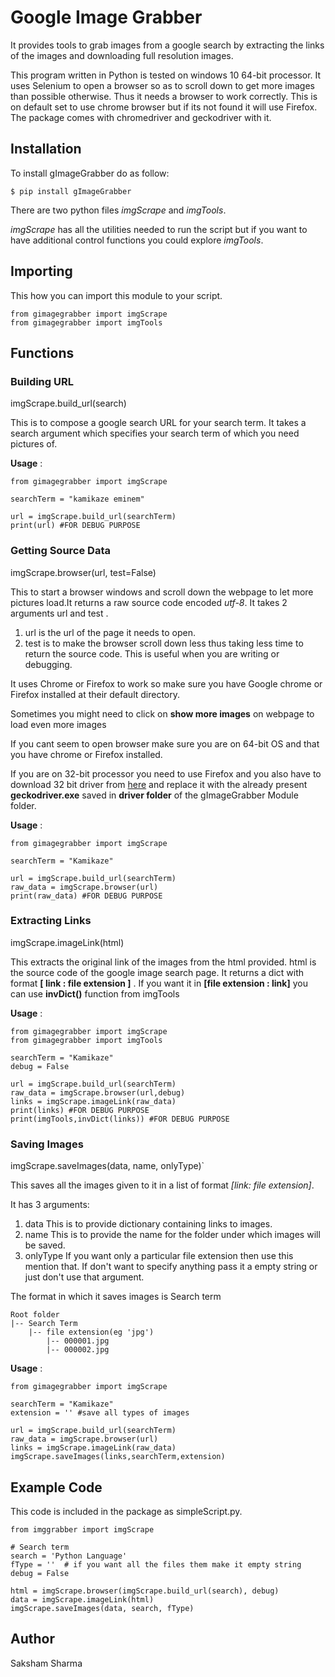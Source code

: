Google Image Grabber
====================

It provides tools to grab images from a google search by extracting the
links of the images and downloading full resolution images.

This program written in Python is tested on windows 10 64-bit processor.
It uses Selenium to open a browser so as to scroll down to get more
images than possible otherwise. Thus it needs a browser to work
correctly. This is on default set to use chrome browser but if its not
found it will use Firefox. The package comes with chromedriver and
geckodriver with it.

Installation
------------

To install gImageGrabber do as follow:

``` {.sourceCode .console}
$ pip install gImageGrabber
```

There are two python files *imgScrape* and *imgTools*.

*imgScrape* has all the utilities needed to run the script but if you
want to have additional control functions you could explore *imgTools*.

Importing
---------

This how you can import this module to your script.

``` {.sourceCode .python}
from gimagegrabber import imgScrape
from gimagegrabber import imgTools
```

Functions
---------

### Building URL

imgScrape.build\_url(search)

This is to compose a google search URL for your search term. It takes a
search argument which specifies your search term of which you need
pictures of.

**Usage** :

``` {.sourceCode .python}
from gimagegrabber import imgScrape

searchTerm = "kamikaze eminem"

url = imgScrape.build_url(searchTerm)
print(url) #FOR DEBUG PURPOSE
```

### Getting Source Data

imgScrape.browser(url, test=False)

This to start a browser windows and scroll down the webpage to let more
pictures load.It returns a raw source code encoded *utf-8*. It takes 2
arguments url and test .

1.  url is the url of the page it needs to open.
2.  test is to make the browser scroll down less thus taking less time
    to return the source code. This is useful when you are writing or
    debugging.

It uses Chrome or Firefox to work so make sure you have Google chrome or
Firefox installed at their default directory.

Sometimes you might need to click on **show more images** on webpage to
load even more images

If you cant seem to open browser make sure you are on 64-bit OS and that
you have chrome or Firefox installed.

If you are on 32-bit processor you need to use Firefox and you also have
to download 32 bit driver from
[here](https://github.com/mozilla/geckodriver/releases) and replace it
with the already present **geckodriver.exe** saved in **driver folder**
of the gImageGrabber Module folder.

**Usage** :

``` {.sourceCode .python}
from gimagegrabber import imgScrape

searchTerm = "Kamikaze"

url = imgScrape.build_url(searchTerm)
raw_data = imgScrape.browser(url)
print(raw_data) #FOR DEBUG PURPOSE
```

### Extracting Links

imgScrape.imageLink(html)

This extracts the original link of the images from the html provided.
html is the source code of the google image search page. It returns a
dict with format **[ link : file extension ]** . If you want it in
**[file extension : link]** you can use **invDict()** function from
imgTools

**Usage** :

``` {.sourceCode .python}
from gimagegrabber import imgScrape
from gimagegrabber import imgTools

searchTerm = "Kamikaze"
debug = False

url = imgScrape.build_url(searchTerm)
raw_data = imgScrape.browser(url,debug)
links = imgScrape.imageLink(raw_data)
print(links) #FOR DEBUG PURPOSE
print(imgTools,invDict(links)) #FOR DEBUG PURPOSE
```

### Saving Images

imgScrape.saveImages(data, name, onlyType)\`

This saves all the images given to it in a list of format *[link: file
extension]*.

It has 3 arguments:

1.  data This is to provide dictionary containing links to images.
2.  name This is to provide the name for the folder under which images
    will be saved.
3.  onlyType If you want only a particular file extension then use this
    mention that. If don't want to specify anything pass it a empty
    string or just don't use that argument.

The format in which it saves images is Search term

    Root folder
    |-- Search Term
        |-- file extension(eg 'jpg')
            |-- 000001.jpg
            |-- 000002.jpg

**Usage** :

``` {.sourceCode .python}
from gimagegrabber import imgScrape

searchTerm = "Kamikaze"
extension = '' #save all types of images

url = imgScrape.build_url(searchTerm)
raw_data = imgScrape.browser(url)
links = imgScrape.imageLink(raw_data)
imgScrape.saveImages(links,searchTerm,extension)
```

Example Code
------------

This code is included in the package as simpleScript.py.

``` {.sourceCode .python}
from imggrabber import imgScrape

# Search term
search = 'Python Language'
fType = ''  # if you want all the files them make it empty string
debug = False

html = imgScrape.browser(imgScrape.build_url(search), debug)
data = imgScrape.imageLink(html)
imgScrape.saveImages(data, search, fType)
```

Author
------

Saksham Sharma
